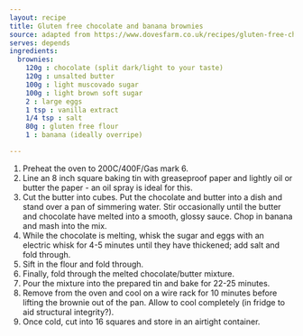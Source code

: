 ```yaml
---
layout: recipe
title: Gluten free chocolate and banana brownies
source: adapted from https://www.dovesfarm.co.uk/recipes/gluten-free-chocolate-brownie/
serves: depends
ingredients:
  brownies:
    120g : chocolate (split dark/light to your taste)
    120g : unsalted butter
    100g : light muscovado sugar
    100g : light brown soft sugar
    2 : large eggs
    1 tsp : vanilla extract
    1/4 tsp : salt
    80g : gluten free flour
    1 : banana (ideally overripe)

---
```


1. Preheat the oven to 200C/400F/Gas mark 6.
2. Line an 8 inch square baking tin with greaseproof paper and lightly oil or butter the paper - an oil spray is ideal for this.
3. Cut the butter into cubes. Put the chocolate and butter into a dish and stand over a pan of simmering water. Stir occasionally until the butter and chocolate have melted into a smooth, glossy sauce. Chop in banana and mash into the mix.
4. While the chocolate is melting, whisk the sugar and eggs with an electric whisk for 4-5 minutes until they have thickened; add salt and fold through.
5. Sift in the flour and fold through.
6. Finally, fold through the melted chocolate/butter mixture.
7. Pour the mixture into the prepared tin and bake for 22-25 minutes.
8. Remove from the oven and cool on a wire rack for 10 minutes before lifting the brownie out of the pan. Allow to cool completely (in fridge to aid structural integrity?).
9. Once cold, cut into 16 squares and store in an airtight container.


